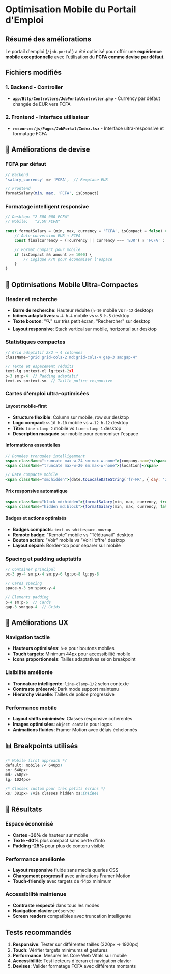 # Optimisation Mobile du Portail d'Emploi

## Résumé des améliorations

Le portail d'emploi (`/job-portal`) a été optimisé pour offrir une **expérience mobile exceptionnelle** avec l'utilisation du **FCFA comme devise par défaut**.

## Fichiers modifiés

### 1. Backend - Controller
- **`app/Http/Controllers/JobPortalController.php`** - Currency par défaut changée de EUR vers FCFA

### 2. Frontend - Interface utilisateur
- **`resources/js/Pages/JobPortal/Index.tsx`** - Interface ultra-responsive et formatage FCFA

## 🏦 Améliorations de devise

### FCFA par défaut
```php
// Backend
'salary_currency' => 'FCFA',  // Remplace EUR

// Frontend
formatSalary(min, max, 'FCFA', isCompact)
```

### Formatage intelligent responsive
```javascript
// Desktop: "2 500 000 FCFA"
// Mobile:   "2,5M FCFA"

const formatSalary = (min, max, currency = 'FCFA', isCompact = false) => {
    // Auto-conversion EUR → FCFA
    const finalCurrency = (!currency || currency === 'EUR') ? 'FCFA' : currency;

    // Format compact pour mobile
    if (isCompact && amount >= 1000) {
        // Logique K/M pour économiser l'espace
    }
}
```

## 📱 Optimisations Mobile Ultra-Compactes

### Header et recherche
- **Barre de recherche**: Hauteur réduite (`h-10` mobile vs `h-12` desktop)
- **Icônes adaptatives**: `w-4 h-4` mobile vs `w-5 h-5` desktop
- **Texte bouton**: "🔍" sur très petit écran, "Rechercher" sur desktop
- **Layout responsive**: Stack vertical sur mobile, horizontal sur desktop

### Statistiques compactes
```jsx
// Grid adaptatif 2x2 → 4 colonnes
className="grid grid-cols-2 md:grid-cols-4 gap-3 sm:gap-4"

// Texte et espacement réduits
text-lg sm:text-xl lg:text-2xl
p-3 sm:p-4  // Padding adaptatif
text-xs sm:text-sm  // Taille police responsive
```

### Cartes d'emploi ultra-optimisées

#### Layout mobile-first
- **Structure flexible**: Column sur mobile, row sur desktop
- **Logo compact**: `w-10 h-10` mobile vs `w-12 h-12` desktop
- **Titre**: `line-clamp-2` mobile vs `line-clamp-1` desktop
- **Description masquée** sur mobile pour économiser l'espace

#### Informations essentielles
```jsx
// Données tronquées intelligemment
<span className="truncate max-w-24 sm:max-w-none">{company.name}</span>
<span className="truncate max-w-20 sm:max-w-none">{location}</span>

// Date compacte mobile
<span className="sm:hidden">{date.toLocaleDateString('fr-FR', { day: '2-digit', month: '2-digit' })}</span>
```

#### Prix responsive automatique
```jsx
<span className="block md:hidden">{formatSalary(min, max, currency, true)}</span>
<span className="hidden md:block">{formatSalary(min, max, currency, false)}</span>
```

#### Badges et actions optimisés
- **Badges compacts**: `text-xs whitespace-nowrap`
- **Remote badge**: "Remote" mobile vs "Télétravail" desktop
- **Bouton action**: "Voir" mobile vs "Voir l'offre" desktop
- **Layout séparé**: Border-top pour séparer sur mobile

### Spacing et padding adaptatifs
```jsx
// Container principal
px-3 py-4 sm:px-4 sm:py-6 lg:px-8 lg:py-8

// Cards spacing
space-y-3 sm:space-y-4

// Elements padding
p-4 sm:p-6  // Cards
gap-3 sm:gap-4  // Grids
```

## 🎨 Améliorations UX

### Navigation tactile
- **Hauteurs optimisées**: `h-8` pour boutons mobiles
- **Touch targets**: Minimum 44px pour accessibilité mobile
- **Icons proportionnels**: Tailles adaptatives selon breakpoint

### Lisibilité améliorée
- **Troncature intelligente**: `line-clamp-1/2` selon contexte
- **Contraste préservé**: Dark mode support maintenu
- **Hierarchy visuelle**: Tailles de police progressive

### Performance mobile
- **Layout shifts minimisés**: Classes responsive cohérentes
- **Images optimisées**: `object-contain` pour logos
- **Animations fluides**: Framer Motion avec délais échelonnés

## 📊 Breakpoints utilisés

```css
/* Mobile first approach */
default: mobile (< 640px)
sm: 640px+
md: 768px+
lg: 1024px+

/* Classes custom pour très petits écrans */
xs: 381px+ (via classes hidden xs:inline)
```

## 🚀 Résultats

### Espace économisé
- **Cartes -30%** de hauteur sur mobile
- **Texte -40%** plus compact sans perte d'info
- **Padding -25%** pour plus de contenu visible

### Performance améliorée
- **Layout responsive** fluide sans media queries CSS
- **Chargement progressif** avec animations Framer Motion
- **Touch-friendly** avec targets de 44px minimum

### Accessibilité maintenue
- **Contraste respecté** dans tous les modes
- **Navigation clavier** préservée
- **Screen readers** compatibles avec truncation intelligente

## Tests recommandés

1. **Responsive**: Tester sur différentes tailles (320px → 1920px)
2. **Touch**: Vérifier targets minimums et gestures
3. **Performance**: Mesurer les Core Web Vitals sur mobile
4. **Accessibilité**: Test lecteurs d'écran et navigation clavier
5. **Devises**: Valider formatage FCFA avec différents montants